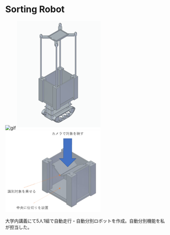 # Sorting Robot
![gif](https://github.com/tornadoXXXV/Robot/blob/main/images/motor.gif)
<img src="https://github.com/tornadoXXXV/Robot/blob/main/images/complete.png"> 
<img src="https://github.com/tornadoXXXV/Robot/blob/main/images/box2.png" width=60% height=60%>
  
大学内講義にて5人1組で自動走行・自動分別ロボットを作成。自動分別機能を私が担当した。
